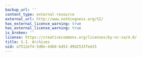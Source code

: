 ```yaml
---
backup_url: ''
content_type: external-resource
external_url: http://www.nothingness.org/SI/
has_external_licence_warning: true
has_external_license_warning: true
is_broken: ''
license: https://creativecommons.org/licenses/by-nc-sa/4.0/
title: S.I. Archives
uid: a7512ef4-5d0e-4db0-bd52-d9d2533fe425
---
```

